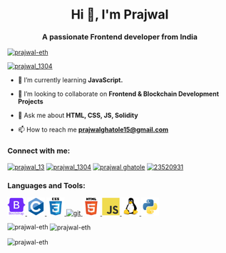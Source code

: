 <h1 align="center">Hi 👋, I'm Prajwal</h1>
<h3 align="center">A passionate Frontend developer from India</h3>

<p align="left"> <a href="https://github.com/ryo-ma/github-profile-trophy"><img src="https://github-profile-trophy.vercel.app/?username=prajwal-eth" alt="prajwal-eth" /></a> </p>

<p align="left"> <a href="https://twitter.com/prajwal_1304" target="blank"><img src="https://img.shields.io/twitter/follow/prajwal_1304?logo=twitter&style=for-the-badge" alt="prajwal_1304" /></a> </p>

- 🌱 I’m currently learning **JavaScript.**

- 👯 I’m looking to collaborate on **Frontend & Blockchain Development Projects**

- 💬 Ask me about **HTML, CSS, JS, Solidity**

- 📫 How to reach me **prajwalghatole15@gmail.com**

<h3 align="left">Connect with me:</h3>
<p align="left">
<a href="https://dev.to/prajwal_13" target="blank"><img align="center" src="https://raw.githubusercontent.com/rahuldkjain/github-profile-readme-generator/master/src/images/icons/Social/devto.svg" alt="prajwal_13" height="30" width="40" /></a>
<a href="https://twitter.com/prajwal_1304" target="blank"><img align="center" src="https://raw.githubusercontent.com/rahuldkjain/github-profile-readme-generator/master/src/images/icons/Social/twitter.svg" alt="prajwal_1304" height="30" width="40" /></a>
<a href="https://linkedin.com/in/prajwal ghatole" target="blank"><img align="center" src="https://raw.githubusercontent.com/rahuldkjain/github-profile-readme-generator/master/src/images/icons/Social/linked-in-alt.svg" alt="prajwal ghatole" height="30" width="40" /></a>
<a href="https://stackoverflow.com/users/23520931" target="blank"><img align="center" src="https://raw.githubusercontent.com/rahuldkjain/github-profile-readme-generator/master/src/images/icons/Social/stack-overflow.svg" alt="23520931" height="30" width="40" /></a>
</p>

<h3 align="left">Languages and Tools:</h3>
<p align="left"> <a href="https://getbootstrap.com" target="_blank" rel="noreferrer"> <img src="https://raw.githubusercontent.com/devicons/devicon/master/icons/bootstrap/bootstrap-plain-wordmark.svg" alt="bootstrap" width="40" height="40"/> </a> <a href="https://www.cprogramming.com/" target="_blank" rel="noreferrer"> <img src="https://raw.githubusercontent.com/devicons/devicon/master/icons/c/c-original.svg" alt="c" width="40" height="40"/> </a> <a href="https://www.w3schools.com/css/" target="_blank" rel="noreferrer"> <img src="https://raw.githubusercontent.com/devicons/devicon/master/icons/css3/css3-original-wordmark.svg" alt="css3" width="40" height="40"/> </a> <a href="https://git-scm.com/" target="_blank" rel="noreferrer"> <img src="https://www.vectorlogo.zone/logos/git-scm/git-scm-icon.svg" alt="git" width="40" height="40"/> </a> <a href="https://www.w3.org/html/" target="_blank" rel="noreferrer"> <img src="https://raw.githubusercontent.com/devicons/devicon/master/icons/html5/html5-original-wordmark.svg" alt="html5" width="40" height="40"/> </a> <a href="https://developer.mozilla.org/en-US/docs/Web/JavaScript" target="_blank" rel="noreferrer"> <img src="https://raw.githubusercontent.com/devicons/devicon/master/icons/javascript/javascript-original.svg" alt="javascript" width="40" height="40"/> </a> <a href="https://www.linux.org/" target="_blank" rel="noreferrer"> <img src="https://raw.githubusercontent.com/devicons/devicon/master/icons/linux/linux-original.svg" alt="linux" width="40" height="40"/> </a> <a href="https://www.python.org" target="_blank" rel="noreferrer"> <img src="https://raw.githubusercontent.com/devicons/devicon/master/icons/python/python-original.svg" alt="python" width="40" height="40"/> </a> </p>

<p><img align="left" src="https://github-readme-stats.vercel.app/api/top-langs?username=prajwal-eth&show_icons=true&locale=en&layout=compact" alt="prajwal-eth" /></p>

<p>&nbsp;<img align="center" src="https://github-readme-stats.vercel.app/api?username=prajwal-eth&show_icons=true&locale=en" alt="prajwal-eth" /></p>

<p><img align="center" src="https://github-readme-streak-stats.herokuapp.com/?user=prajwal-eth&" alt="prajwal-eth" /></p>
